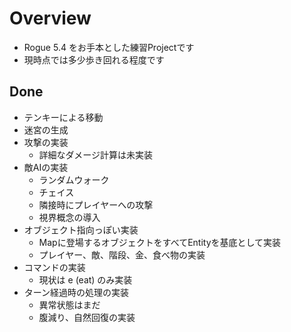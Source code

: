 # Overview

* Rogue 5.4 をお手本とした練習Projectです
* 現時点では多少歩き回れる程度です

## Done

* テンキーによる移動
* 迷宮の生成
* 攻撃の実装
  * 詳細なダメージ計算は未実装
* 敵AIの実装
  * ランダムウォーク
  * チェイス
  * 隣接時にプレイヤーへの攻撃
  * 視界概念の導入
* オブジェクト指向っぽい実装
  * Mapに登場するオブジェクトをすべてEntityを基底として実装
  * プレイヤー、敵、階段、金、食べ物の実装
* コマンドの実装
  * 現状は e (eat) のみ実装
* ターン経過時の処理の実装
  * 異常状態はまだ
  * 腹減り、自然回復の実装
